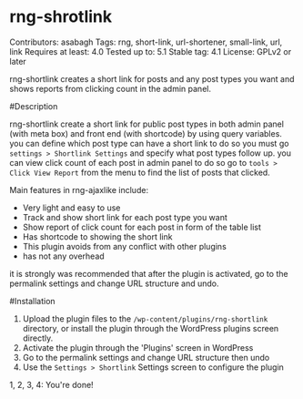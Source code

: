 # rng-shrotlink
Contributors: asabagh
Tags: rng, short-link, url-shortener, small-link, url, link
Requires at least: 4.0
Tested up to: 5.1
Stable tag: 4.1
License: GPLv2 or later

rng-shortlink creates a short link for posts and any post types you want and shows reports from clicking count in the admin panel.

#Description

rng-shortlink create a short link for public post types in both admin panel (with meta box) and front end (with shortcode) by using query variables.
you can define which post type can have a short link to do so you must go `settings > Shortlink Settings` and specify what post types follow up.
you can view click count of each post in admin panel to do so go to `tools > Click View Report` from the menu to find the list of posts that clicked.

Main features in rng-ajaxlike include:

*    Very light and easy to use
*    Track and show short link for each post type you want
*    Show report of click count for each post in form of the table list
*    Has shortcode to showing the short link
*    This plugin avoids from any conflict with other plugins
*    has not any overhead

it is strongly was recommended that after the plugin is activated, go to the permalink settings and change URL structure and undo.

#Installation

1. Upload the plugin files to the `/wp-content/plugins/rng-shortlink` directory, or install the plugin through the WordPress plugins screen directly.
2. Activate the plugin through the 'Plugins' screen in WordPress
3. Go to the permalink settings and change URL structure then undo
4. Use the `Settings > Shortlink` Settings screen to configure the plugin

1, 2, 3, 4: You're done!
